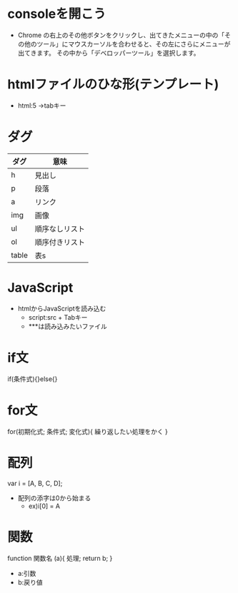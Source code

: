 # consoleを開こう
- Chrome の右上のその他ボタンをクリックし、出てきたメニューの中の「その他のツール」にマウスカーソルを合わせると、その左にさらにメニューが出てきます。
その中から「デベロッパーツール」を選択します。

# htmlファイルのひな形(テンプレート)
- html:5 →tabキー

# ダグ
ダグ | 意味 
---- | ----
h  | 見出し 
p  | 段落
a  | リンク
img | 画像
ul | 順序なしリスト
ol | 順序付きリスト
table  | 表s

# JavaScript
- htmlからJavaScriptを読み込む
    - script:src + Tabキー
    - <script src="***.js"></script> ***は読み込みたいファイル


# if文
if(条件式){}else{}

# for文
for(初期化式; 条件式; 変化式){
    繰り返したい処理をかく
}

# 配列
var i = [A, B, C, D];
- 配列の添字は0から始まる 
    - ex)i[0] = A


# 関数
function 関数名 (a){
    処理;
    return b;
}
- a:引数
- b:戻り値